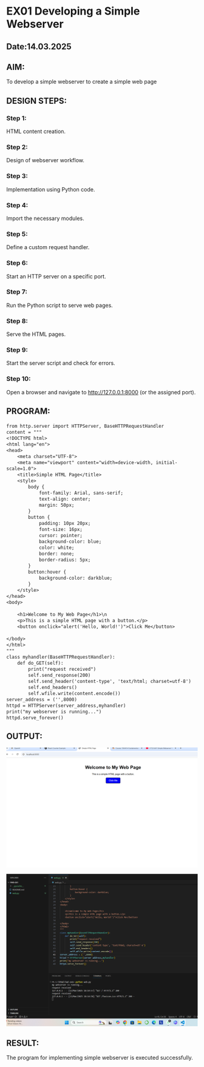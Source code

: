 # EX01 Developing a Simple Webserver
## Date:14.03.2025

## AIM:
To develop a simple webserver to create a simple web page 

## DESIGN STEPS:
### Step 1: 
HTML content creation.

### Step 2:
Design of webserver workflow.


### Step 3:
Implementation using Python code.

### Step 4:
Import the necessary modules.

### Step 5:
Define a custom request handler.

### Step 6:
Start an HTTP server on a specific port.

### Step 7:
Run the Python script to serve web pages.

### Step 8:
Serve the HTML pages.

### Step 9:
Start the server script and check for errors.

### Step 10:
Open a browser and navigate to http://127.0.0.1:8000 (or the assigned port).

## PROGRAM:
~~~
from http.server import HTTPServer, BaseHTTPRequestHandler
content = """
<!DOCTYPE html>
<html lang="en">
<head>
    <meta charset="UTF-8">
    <meta name="viewport" content="width=device-width, initial-scale=1.0">
    <title>Simple HTML Page</title>
    <style>
        body {
            font-family: Arial, sans-serif;
            text-align: center;
            margin: 50px;
        }
        button {
            padding: 10px 20px;
            font-size: 16px;
            cursor: pointer;
            background-color: blue;
            color: white;
            border: none;
            border-radius: 5px;
        }
        button:hover {
            background-color: darkblue;
        }
    </style>
</head>
<body>

    <h1>Welcome to My Web Page</h1>\n
    <p>This is a simple HTML page with a button.</p>
    <button onclick="alert('Hello, World!')">Click Me</button>

</body>
</html>
"""
class myhandler(BaseHTTPRequestHandler):
    def do_GET(self):
        print("request received")
        self.send_response(200)
        self.send_header('content-type', 'text/html; charset=utf-8')
        self.end_headers()
        self.wfile.write(content.encode())
server_address = ('',8000)
httpd = HTTPServer(server_address,myhandler)
print("my webserver is running...")
httpd.serve_forever()
~~~
## OUTPUT:
![alt text](<Screenshot 2025-03-13 182522.png>)

![alt text](<Screenshot 2025-03-13 182620.png>)

## RESULT:
The program for implementing simple webserver is executed successfully.

